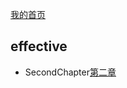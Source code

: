 <a href="https://w17731138318.github.io/">我的首页</a>
## effective
* SecondChapter<a href="https://github.com/w17731138318/w17731138318.github.io/tree/master/effective/src/main/java/com/wja/SecondChapter">第二章</a>
